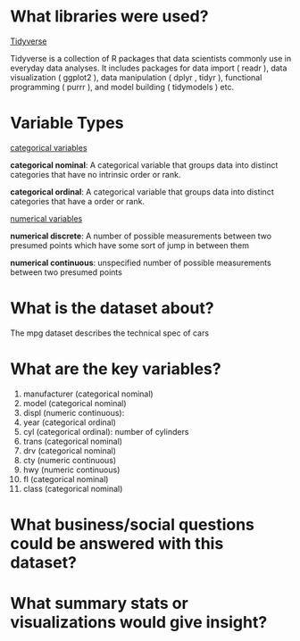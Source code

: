 # What libraries were used?

<ins> Tidyverse </ins>

Tidyverse is a collection of R packages that data scientists commonly use in everyday data analyses. It includes packages for data import ( readr ), data visualization ( ggplot2 ), data manipulation ( dplyr , tidyr ), functional programming ( purrr ), and model building ( tidymodels ) etc.

# Variable Types

<ins> categorical variables </ins>

**categorical nominal**: A categorical variable that groups data into distinct categories that have no intrinsic order or rank.

**categorical ordinal**: A categorical variable that groups data into distinct categories that have a order or rank.

<ins> numerical variables </ins>

**numerical discrete**: A number of possible measurements between two presumed points which have some sort of jump in between them

**numerical continuous**: unspecified number of possible measurements between two presumed points

# What is the dataset about?

The mpg dataset describes the technical spec of cars

# What are the key variables?

1. manufacturer (categorical nominal)
2. model (categorical nominal)
3. displ (numeric continuous):
4. year (categorical ordinal)
5. cyl (categorical ordinal): number of cylinders 
6. trans (categorical nominal)
7. drv (categorical nominal)
8. cty (numeric continuous)
9. hwy (numeric continuous)
10. fl (categorical nominal)
11. class (categorical nominal)

# What business/social questions could be answered with this dataset?

# What summary stats or visualizations would give insight?
